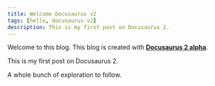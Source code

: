 ```yaml
---
title: Welcome Docusaurus v2
tags: [hello, docusaurus-v2]
description: This is my first post on Docusaurus 2.
---
```

Welcome to this blog. This blog is created with [**Docusaurus 2 alpha**](https://v2.docusaurus.io/).

<!--truncate-->

This is my first post on Docusaurus 2.

A whole bunch of exploration to follow.
